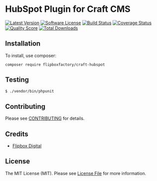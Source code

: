 # HubSpot Plugin for Craft CMS
[![Latest Version](https://img.shields.io/github/release/flipboxfactory/craft-hubspot.svg?style=flat-square)](https://github.com/flipboxfactory/craft-hubspot/releases)
[![Software License](https://img.shields.io/badge/license-MIT-brightgreen.svg?style=flat-square)](LICENSE.md)
[![Build Status](https://img.shields.io/travis/flipboxfactory/craft-hubspot/master.svg?style=flat-square)](https://travis-ci.com/flipboxfactory/craft-hubspot)
[![Coverage Status](https://img.shields.io/scrutinizer/coverage/g/flipboxfactory/craft-hubspot.svg?style=flat-square)](https://scrutinizer-ci.com/g/flipboxfactory/craft-hubspot/code-structure)
[![Quality Score](https://img.shields.io/scrutinizer/g/flipboxfactory/craft-hubspot.svg?style=flat-square)](https://scrutinizer-ci.com/g/flipboxfactory/craft-hubspot)
[![Total Downloads](https://img.shields.io/packagist/dt/flipboxfactory/craft-hubspot.svg?style=flat-square)](https://packagist.org/packages/flipboxfactory/craft-hubspot)

## Installation

To install, use composer:

```
composer require flipboxfactory/craft-hubspot
```

## Testing

``` bash
$ ./vendor/bin/phpunit
```

## Contributing

Please see [CONTRIBUTING](https://github.com/flipboxfactory/craft-hubspot/blob/master/CONTRIBUTING.md) for details.


## Credits

- [Flipbox Digital](https://github.com/flipbox)

## License

The MIT License (MIT). Please see [License File](https://github.com/flipboxfactory/craft-hubspot/blob/master/LICENSE) for more information.
